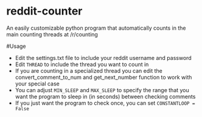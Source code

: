 # reddit-counter
An easily customizable python program that automatically counts in the main counting threads at /r/counting


#Usage 
* Edit the settings.txt file to include your reddit username and password
* Edit `THREAD` to include the thread you want to count in
* If you are counting in a specialized thread you can edit the convert_comment_to_num and get_next_number function to work with your special case
* You can adjust `MIN_SLEEP` and `MAX_SLEEP` to specify the range that you want the program to sleep in (in seconds) between checking comments
* If you just want the program to check once, you can set `CONSTANTLOOP = False`
